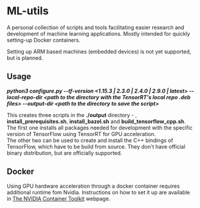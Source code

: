 # ML-utils
A personal collection of scripts and tools facilitating easier research and development of machine learning applications. Mostly intended for quickly setting-up Docker containers.

Setting up ARM based machines (embedded devices) is not yet supported, but is planned.


## Usage
***python3 configure.py --tf-version <1.15.3 | 2.3.0 | 2.4.0 | 2.9.0 | latest> --local-repo-dir \<path to the directory with the TensorRT's local repo .deb files\> --output-dir \<path to the directory to save the script\>***  

This creates three scripts in the **./output** directory - , **install_prerequisites.sh**, **install_bazel.sh** and **build_tensorflow_cpp.sh**. The first one installs all packages needed for development with the specific version of TensorFlow using TensorRT for GPU acceleration.  
The other two can be used to create and install the C++ bindings of TensorFlow, which have to be build from source. They don't have official binary distribution, but are officially supported.

## Docker
Using GPU hardware acceleration through a docker container requires additional runtime fom Nvidia. Instructions on how to set it up are available in [The NVIDIA Container Toolkit](https://docs.nvidia.com/datacenter/cloud-native/container-toolkit/install-guide.html) webpage.
